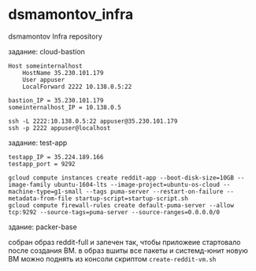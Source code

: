 # dsmamontov_infra
dsmamontov Infra repository

задание: cloud-bastion
```
Host someinternalhost
	HostName 35.230.101.179
	User appuser
	LocalForward 2222 10.138.0.5:22
```

```
bastion_IP = 35.230.101.179
someinternalhost_IP = 10.138.0.5

ssh -L 2222:10.138.0.5:22 appuser@35.230.101.179
ssh -p 2222 appuser@localhost
```

заданиe: test-app
```
testapp_IP = 35.224.189.166 
testapp_port = 9292

gcloud compute instances create reddit-app --boot-disk-size=10GB --image-family ubuntu-1604-lts --image-project=ubuntu-os-cloud --machine-type=g1-small --tags puma-server --restart-on-failure --metadata-from-file startup-script=startup-script.sh
gcloud compute firewall-rules create default-puma-server --allow tcp:9292 --source-tags=puma-server --source-ranges=0.0.0.0/0 
```

здание: packer-base

собран образ reddit-full и запечен так, чтобы приложеие стартовало после создания ВМ.
в образ вшиты все пакеты и системд-юнит
новую ВМ можно поднять из консоли скриптом ```create-reddit-vm.sh ```
